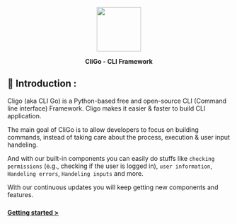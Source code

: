 <a href="https://github.com/AidenEllis/Cligo"><p align="center"></a>
<img height=100 src="https://upstorage.pythonanywhere.com/api/storage/file/its_sakib/Public/cligo/cligo.png"/>


<p align="center">
  <strong>CliGo - CLI Framework</strong>
</p>

## 🎫 Introduction :
Cligo (aka CLI Go) is a Python-based free and open-source CLI (Command line interface)
Framework. Cligo makes it easier & faster to build CLI
application.

The main goal of CliGo is to allow developers to focus on building commands,
instead of taking care about the process, execution & user input handeling.

And with our built-in components you can easily do stuffs like `checking 
permissions` (e.g., checking if the user is logged in), 
`user information`, `Handeling errors`, `Handeling inputs` and more.

With our continuous updates you will keep getting new components and
features.

###

[<b> Getting started > </b>](2.GettingStarted.md)
